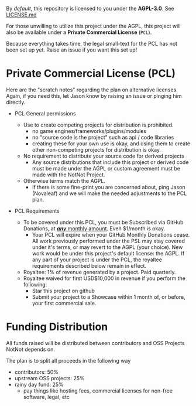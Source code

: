 
By *default*, this repository is licensed to you under the **AGPL-3.0**.  See [LICENSE.md](../LICENSE.md)

For those unwilling to utilize this project under the AGPL, this project will also be available under a **Private Commercial License** (`PCL`).

Because everything takes time, the legal small-text for the PCL has not been set up yet.  Raise an issue if you want this set up!

# Private Commercial License (PCL)

Here are the "scratch notes" regarding the plan on alternative licenses.  Again, if you need this, let Jason know by raising an issue or pinging him directly.

- PCL General permissions
  - Use to create competing projects for distribution is prohibited.
    - no game engines/frameworks/plugins/modules
    - no "source code is the project" such as api / code libraries
    - creating these for your own use is okay, and using them to create other non-competing projects for distribution is okay.
  - No requirement to distribute your source code for derived projects
    - Any source distributions that include this project or derived code must be made under the AGPL or custom agreement must be made with the NotNot Project.
  - Otherwise terms match the AGPL.  
    - If there is some  fine-print you are concerned about, ping Jason (Novaleaf) and we will make the needed adjustments to the PCL plan.
  
- PCL Requirements
  - To be covered under this PCL, you must be Subscribed via GitHub Donations, at [***any*** monthly amount](https://github.com/sponsors/jasonswearingen?frequency=recurring).  Even $1/month is okay.
    - Your PCL will expire when your GitHub Monthly Donations cease.  All work previously performed under the PSL may stay covered under it's terms, or may revert to the AGPL (your choice). New work would be under this project's default license: the AGPL.  If any part of your project is under the PCL, the royaltee requirements described below remain in effect.
  - Royaltee: 1% of revenue generated by a project.  Paid quarterly.
  - Royaltee waived for first USD$10,000 in revenue if you perform the following:
    - Star this project on github
    - Submit your project to a Showcase within 1 month of, or before, your first commercial sale.
  
# Funding Distribution


All funds raised will be distributed between contributors and OSS Projects NotNot depends on.

The plan is to split all proceeds in the following way
- contributors: 50%
- upstream OSS projects: 25%
- rainy day fund: 25%
  - pay things like hosting fees, commercial licenses for non-free software, legal, etc


